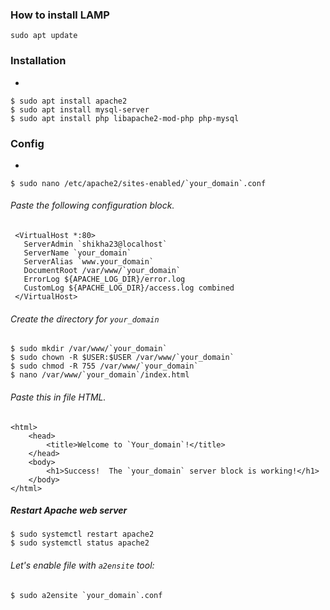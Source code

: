 ### How to install LAMP

`sudo apt update`

### Installation
 -
```
$ sudo apt install apache2
$ sudo apt install mysql-server
$ sudo apt install php libapache2-mod-php php-mysql
```
### Config 
-
```
$ sudo nano /etc/apache2/sites-enabled/`your_domain`.conf
```
###### Paste the following configuration block.
```
 <VirtualHost *:80>
   ServerAdmin `shikha23@localhost`
   ServerName `your_domain`
   ServerAlias `www.your_domain`
   DocumentRoot /var/www/`your_domain`
   ErrorLog ${APACHE_LOG_DIR}/error.log
   CustomLog ${APACHE_LOG_DIR}/access.log combined
 </VirtualHost> 
```
###### Create the directory for ```your_domain```
```
$ sudo mkdir /var/www/`your_domain`
$ sudo chown -R $USER:$USER /var/www/`your_domain`
$ sudo chmod -R 755 /var/www/`your_domain`
$ nano /var/www/`your_domain`/index.html
```
###### Paste this in file HTML.
```
<html>
    <head>
        <title>Welcome to `Your_domain`!</title>
    </head>
    <body>
        <h1>Success!  The `your_domain` server block is working!</h1>
    </body>
</html>
```
##### Restart Apache web server
```
$ sudo systemctl restart apache2
$ sudo systemctl status apache2
```
###### Let's enable file with `a2ensite` tool:
```
$ sudo a2ensite `your_domain`.conf

